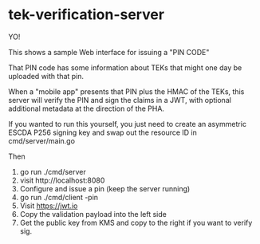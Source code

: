 # tek-verification-server

YO!

This shows a sample Web interface for issuing a "PIN CODE"

That PIN code has some information about TEKs that might one day be uploaded
with that pin.

When a "mobile app" presents that PIN plus the HMAC of the TEKs, this server
will verify the PIN and sign the claims in a JWT, with optional
additional metadata at the direction of the PHA.

If you wanted to run this yourself, you just need to create an asymmetric
ESCDA P256  signing key and swap out the resource ID in cmd/server/main.go

Then

1. go run ./cmd/server
2. visit http://localhost:8080
3. Configure and issue a pin (keep the server running)
4. go run ./cmd/client -pin <pin you got>
5. Visit https://jwt.io
6. Copy the validation payload into the left side
7. Get the public key from KMS and copy to the right if you want to verify sig.
